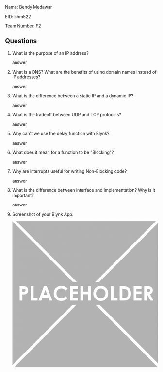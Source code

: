 Name: Bendy Medawar

EID: bhm522

Team Number: F2

## Questions

1. What is the purpose of an IP address?

    answer

2. What is a DNS? What are the benefits of using domain names instead of IP addresses?

    answer

3. What is the difference between a static IP and a dynamic IP?

    answer

4. What is the tradeoff between UDP and TCP protocols?

    answer

5. Why can't we use the delay function with Blynk?

    answer

6. What does it mean for a function to be "Blocking"?

    answer

7. Why are interrupts useful for writing Non-Blocking code?

    answer

8. What is the difference between interface and implementation? Why is it important?

   answer

9. Screenshot of your Blynk App:

    ![your image here->](img/placeholder.png)
